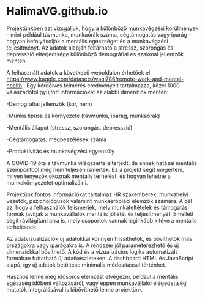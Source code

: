 # HalimaVG.github.io

  Projektünkben azt vizsgáljuk, hogy a különböző munkavégzési körülmények – mint például távmunka, munkaórák száma, cégtámogatás vagy iparág – hogyan befolyásolják a mentális egészséget és a munkavégzési teljesítményt. Az adatok alapján feltárható a stressz, szorongás és depresszió elterjedtsége különböző demográfiai és szakmai jellemzők mentén.

  A felhasznált adatok a következő weboldalon érhetőek el https://www.kaggle.com/datasets/waqi786/remote-work-and-mental-health . Egy kérdőíves felmérés eredményeit tartalmazza, közel 1000 válaszadótól gyűjtött információkat az alábbi dimenziók mentén:

  -Demográfiai jellemzők (kor, nem)

  -Munka típusa és környezete (távmunka, iparág, munkaórák)

  -Mentális állapot (stressz, szorongás, depresszió)

  -Cégtámogatás, megbeszélések száma

  -Produktivitás és munkavégzési egyensúly

  A COVID-19 óta a távmunka világszerte elterjedt, de ennek hatásai mentális szempontból még nem teljesen ismertek. Ez a projekt segít megérteni, milyen tényezők okoznak mentális terhelést, és hogyan lehetne a munkakörnyezetet optimalizálni.

  Projektünk fontos információkat tartalmaz HR szakemberek, munkahelyi vezetők, pszichológusok valamint munkaerőpiaci elemzők számára.
A cél az, hogy a felhasználók felismerjék, mely munkafeltételek és támogatási formák javítják a munkavállalók mentális jóllétét és teljesítményét. Emellett segít rávilágítani arra is, mely csoportok vannak leginkább kitéve a mentális terhelésnek.

  Az adatvizualizációk új adatokkal könnyen frissíthetők, és bővíthetők más országokra vagy iparágakra is. A rendszer jól paraméterezhető és új dimenziókkal bővíthető.
A kód és a vizualizációs logika automatizált formában futtatható új adatkészleteken. A dashboard HTML és JavaScript alapú, így új adatok betöltése minimális módosítással történhet.

  Hasznos lenne még idősoros elemzést elvégezni, például a mentális egészség időbeni változásáról, vagy éppen munkavállalói elégedettségi mutatók integrálásával is kibővíthető lenne projektünk.
